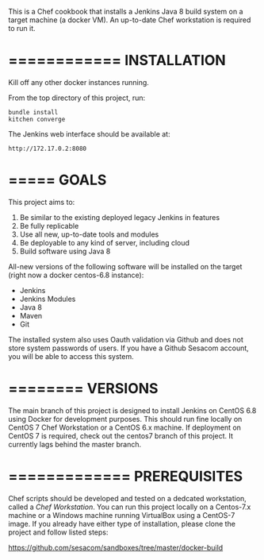 This is a Chef cookbook that installs a Jenkins Java 8 build system on a target machine (a docker VM).
An up-to-date Chef workstation is required to run it. 

============
INSTALLATION
============

Kill off any other docker instances running. 

From the top directory of this project, run:
~~~
bundle install
kitchen converge
~~~~

The Jenkins web interface should be available at:
~~~
http://172.17.0.2:8080
~~~

=====
GOALS
=====

This project aims to:

1. Be similar to the existing deployed legacy Jenkins in features 
2. Be fully replicable 
3. Use all new, up-to-date tools and modules
4. Be deployable to any kind of server, including cloud
5. Build software using Java 8


All-new versions of the following software will be installed on the target 
(right now a docker centos-6.8 instance):

- Jenkins
- Jenkins Modules
- Java 8
- Maven
- Git

The installed system also uses Oauth validation via Github and does not store system passwords of users. 
If you have a Github Sesacom account, you will be able to access this system.

========
VERSIONS
========

The main branch of this project is designed to install Jenkins on CentOS 6.8 using Docker for development purposes. This should run fine locally on CentOS 7 Chef Workstation or a CentOS 6.x machine. If deployment on CentOS 7 is required, check out the centos7 branch of this project. It currently lags behind the master branch.

=============
PREREQUISITES
=============

Chef scripts should be developed and tested on a dedcated workstation, called a _Chef Workstation_. 
You can run this project locally on a Centos-7.x machine or a Windows machine running VirtualBox using a CentOS-7 image. 
If you already have either type of installation, please clone the project and follow listed steps:

https://github.com/sesacom/sandboxes/tree/master/docker-build

